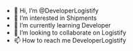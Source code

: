 - 👋 Hi, I’m @DeveloperLogistify
- 👀 I’m interested in Shipments
- 🌱 I’m currently learning Developer
- 💞️ I’m looking to collaborate on Logistify
- 📫 How to reach me DeveloperLogistify

<!---
DeveloperLogistify/DeveloperLogistify is a ✨ special ✨ repository because its `README.md` (this file) appears on your GitHub profile.
You can click the Preview link to take a look at your changes.
--->
